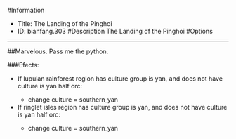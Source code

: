 #Information
 - Title: The Landing of the Pinghoi
 - ID: bianfang.303
#Description
The Landing of the Pinghoi
#Options

___
##Marvelous. Pass me the python.

###Efects:<ul><li>If lupulan rainforest region has culture group is yan, and does not have culture is yan half orc:</li><ul><li>change culture = southern_yan</li></ul><li>If ringlet isles region has culture group is yan, and does not have culture is yan half orc:</li><ul><li>change culture = southern_yan</li></ul></ul>

